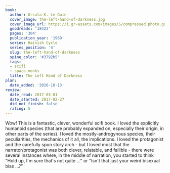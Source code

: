 ```yaml
---
book:
  author: Ursula K. Le Guin
  cover_image: the-left-hand-of-darkness.jpg
  cover_image_url: https://i.gr-assets.com/images/S/compressed.photo.goodreads.com/books/1488213612l/18423._SX98_.jpg
  goodreads: '18423'
  pages: '304'
  publication_year: '1969'
  series: Hainish Cycle
  series_position: '4'
  slug: the-left-hand-of-darkness
  spine_color: '#3792b5'
  tags:
  - scifi
  - space-monks
  title: The Left Hand of Darkness
plan:
  date_added: '2016-10-13'
review:
  date_read: 2017-03-01
  date_started: 2017-02-27
  did_not_finish: false
  rating: 5
---
```


Wow! This is a fantastic, clever, wonderful scifi book. I loved the explicitly humanoid species (that are probably expanded on, especially their origin, in other parts of the series). I loved the mostly-androgynous species, their peculiarities, the mechanics of it all, the implications. I loved the protagonist and the carefully spun story arch - but I loved most that the narrator/protagonist was both clever, relatable, and fallible - there were several instances where, in the middle of narration, you started to think "Hold up, I'm sure that's not quite …" or "Isn't that just your weird bisexual bias …?"
